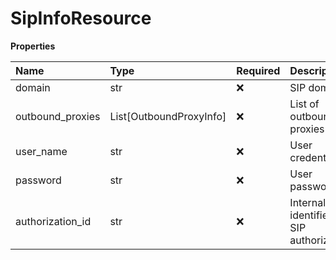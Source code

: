 # SipInfoResource

**Properties**

| Name             | Type                    | Required | Description                               |
| :--------------- | :---------------------- | :------- | :---------------------------------------- |
| domain           | str                     | ❌       | SIP domain                                |
| outbound_proxies | List[OutboundProxyInfo] | ❌       | List of outbound proxies                  |
| user_name        | str                     | ❌       | User credentials                          |
| password         | str                     | ❌       | User password                             |
| authorization_id | str                     | ❌       | Internal identifier for SIP authorization |

<!-- This file was generated by liblab | https://liblab.com/ -->
